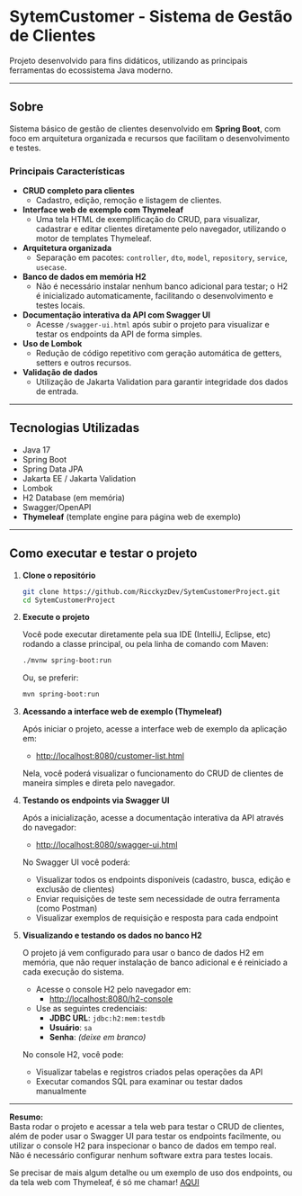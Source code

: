 # SytemCustomer - Sistema de Gestão de Clientes

Projeto desenvolvido para fins didáticos, utilizando as principais ferramentas do ecossistema Java moderno.

---

## Sobre

Sistema básico de gestão de clientes desenvolvido em **Spring Boot**, com foco em arquitetura organizada e recursos que facilitam o desenvolvimento e testes.

### Principais Características

- **CRUD completo para clientes**
  - Cadastro, edição, remoção e listagem de clientes.
- **Interface web de exemplo com Thymeleaf**
  - Uma tela HTML de exemplificação do CRUD, para visualizar, cadastrar e editar clientes diretamente pelo navegador, utilizando o motor de templates Thymeleaf.
- **Arquitetura organizada**
  - Separação em pacotes: `controller`, `dto`, `model`, `repository`, `service`, `usecase`.
- **Banco de dados em memória H2**
  - Não é necessário instalar nenhum banco adicional para testar; o H2 é inicializado automaticamente, facilitando o desenvolvimento e testes locais.
- **Documentação interativa da API com Swagger UI**
  - Acesse `/swagger-ui.html` após subir o projeto para visualizar e testar os endpoints da API de forma simples.
- **Uso de Lombok**
  - Redução de código repetitivo com geração automática de getters, setters e outros recursos.
- **Validação de dados**
  - Utilização de Jakarta Validation para garantir integridade dos dados de entrada.

---

## Tecnologias Utilizadas

- Java 17
- Spring Boot
- Spring Data JPA
- Jakarta EE / Jakarta Validation
- Lombok
- H2 Database (em memória)
- Swagger/OpenAPI
- **Thymeleaf** (template engine para página web de exemplo)

---

## Como executar e testar o projeto

1. **Clone o repositório**

   ```sh
   git clone https://github.com/RicckyzDev/SytemCustomerProject.git
   cd SytemCustomerProject
   ```

2. **Execute o projeto**

   Você pode executar diretamente pela sua IDE (IntelliJ, Eclipse, etc) rodando a classe principal, ou pela linha de comando com Maven:
   
   ```sh
   ./mvnw spring-boot:run
   ```
   Ou, se preferir:
   ```sh
   mvn spring-boot:run
   ```

3. **Acessando a interface web de exemplo (Thymeleaf)**

   Após iniciar o projeto, acesse a interface web de exemplo da aplicação em:
   
   - [http://localhost:8080/customer-list.html](http://localhost:8080/customer-list.html)
   
   Nela, você poderá visualizar o funcionamento do CRUD de clientes de maneira simples e direta pelo navegador.

4. **Testando os endpoints via Swagger UI**

   Após a inicialização, acesse a documentação interativa da API através do navegador:

   - [http://localhost:8080/swagger-ui.html](http://localhost:8080/swagger-ui.html)

   No Swagger UI você poderá:
   - Visualizar todos os endpoints disponíveis (cadastro, busca, edição e exclusão de clientes)
   - Enviar requisições de teste sem necessidade de outra ferramenta (como Postman)
   - Visualizar exemplos de requisição e resposta para cada endpoint

5. **Visualizando e testando os dados no banco H2**

   O projeto já vem configurado para usar o banco de dados H2 em memória, que não requer instalação de banco adicional e é reiniciado a cada execução do sistema.

   - Acesse o console H2 pelo navegador em:
     - [http://localhost:8080/h2-console](http://localhost:8080/h2-console)
   - Use as seguintes credenciais:
     - **JDBC URL**: `jdbc:h2:mem:testdb`
     - **Usuário**: `sa`
     - **Senha**: *(deixe em branco)*

   No console H2, você pode:
   - Visualizar tabelas e registros criados pelas operações da API
   - Executar comandos SQL para examinar ou testar dados manualmente

---

**Resumo:**  
Basta rodar o projeto e acessar a tela web para testar o CRUD de clientes, além de poder usar o Swagger UI para testar os endpoints facilmente, ou utilizar o console H2 para inspecionar o banco de dados em tempo real. Não é necessário configurar nenhum software extra para testes locais.

Se precisar de mais algum detalhe ou um exemplo de uso dos endpoints, ou da tela web com Thymeleaf, é só me chamar! [AQUI](https://github.com/RicckyzDev/SytemCustomerProject/issues)
